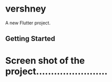 # vershney

A new Flutter project.

## Getting Started

# Screen shot of the project........................
